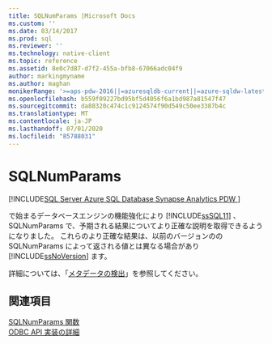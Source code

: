 ```yaml
---
title: SQLNumParams |Microsoft Docs
ms.custom: ''
ms.date: 03/14/2017
ms.prod: sql
ms.reviewer: ''
ms.technology: native-client
ms.topic: reference
ms.assetid: 8e0c7d87-d7f2-455a-bfb8-67066adc04f9
author: markingmyname
ms.author: maghan
monikerRange: '>=aps-pdw-2016||=azuresqldb-current||=azure-sqldw-latest||>=sql-server-2016||=sqlallproducts-allversions||>=sql-server-linux-2017||=azuresqldb-mi-current'
ms.openlocfilehash: b559f09227bd95bf5d4056f6a1bd987a81547f47
ms.sourcegitcommit: da88320c474c1c9124574f90d549c50ee3387b4c
ms.translationtype: MT
ms.contentlocale: ja-JP
ms.lasthandoff: 07/01/2020
ms.locfileid: "85788031"
---
```

# <a name="sqlnumparams"></a>SQLNumParams
[!INCLUDE[SQL Server Azure SQL Database Synapse Analytics PDW ](../../includes/applies-to-version/sql-asdb-asdbmi-asdw-pdw.md)]

  で始まるデータベースエンジンの機能強化により [!INCLUDE[ssSQL11](../../includes/sssql11-md.md)] 、SQLNumParams で、予期される結果についてより正確な説明を取得できるようになりました。 これらのより正確な結果は、以前のバージョンのの SQLNumParams によって返される値とは異なる場合があり [!INCLUDE[ssNoVersion](../../includes/ssnoversion-md.md)] ます。  
  
 詳細については、「[メタデータの検出](../../relational-databases/native-client/features/metadata-discovery.md)」を参照してください。  
  
## <a name="see-also"></a>関連項目  
 [SQLNumParams 関数](https://go.microsoft.com/fwlink/?LinkId=58404)   
 [ODBC API 実装の詳細](../../relational-databases/native-client-odbc-api/odbc-api-implementation-details.md)  
  
  
